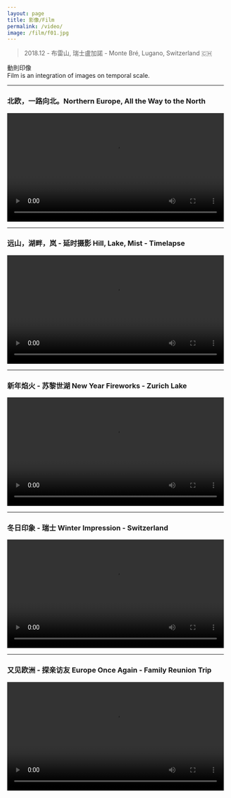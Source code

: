 ```yaml
---
layout: page
title: 影像/Film
permalink: /video/
image: /film/f01.jpg
---
```

> 2018.12 - 布雷山, 瑞士盧加諾 - Monte Bré, Lugano, Switzerland 🇨🇭

動則印像  
Film is an integration of images on temporal scale.

---
### 北欧，一路向北。Northern Europe, All the Way to the North

<video width="100%" style="display:block; margin: 0 auto;" controls>
  <source src="/video/Easter2018Small.mp4" type="video/mp4">
  <object data="/video/Easter2018Small.mp4" width="720" height="480">
  </object> 
</video>

---
### 远山，湖畔，岚 - 延时摄影 Hill, Lake, Mist - Timelapse

<video width="100%" style="display:block; margin: 0 auto;" controls>
  <source src="/video/Timelapse.mp4" type="video/mp4">
  <object data="/video/Timelapse.mp4" width="720" height="480">
  </object> 
</video>

---
### 新年焰火 - 苏黎世湖 New Year Fireworks - Zurich Lake

<video width="100%" style="display:block; margin: 0 auto;" controls>
  <source src="/video/HappyNewYear2018.mp4" type="video/mp4">
  <object data="/video/HappyNewYear2018.mp4" width="720" height="480">
  </object> 
</video>

---
### 冬日印象 - 瑞士 Winter Impression - Switzerland

<video width="100%" style="display:block; margin: 0 auto;" controls>
  <source src="/video/SwissWinter.mp4" type="video/mp4">
  <object data="/video/SwissWinter.mp4" width="720" height="480">
  </object> 
</video>

---
### 又见欧洲 - 探亲访友 Europe Once Again - Family Reunion Trip

<video width="100%" style="display:block; margin: 0 auto;" controls>
  <source src="/video/FamilyTrip.mp4" type="video/mp4">
  <object data="/video/FamilyTrip.mp4" width="720" height="480">
  </object> 
</video>


<!---
https://www.zhihu.com/video/1106389872612454400
--->
